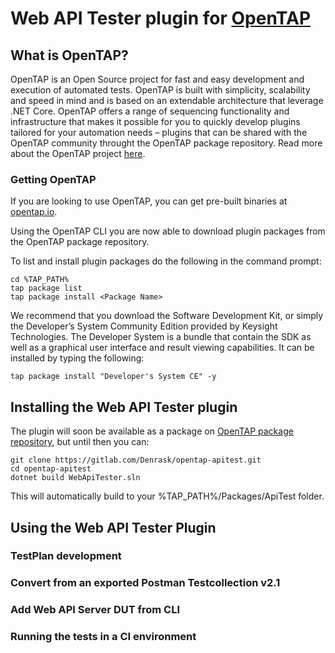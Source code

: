 # Web API Tester plugin for [OpenTAP](https://www.opentap.io/)

## What is OpenTAP?
OpenTAP is an Open Source project for fast and easy development and execution of automated tests. 
OpenTAP is built with simplicity, scalability and speed in mind and is based on an extendable architecture that leverage .NET Core. 
OpenTAP offers a range of sequencing functionality and infrastructure that makes it possible for you to quickly develop plugins tailored for your automation needs – plugins that can be shared with the OpenTAP community throught the OpenTAP package repository. 
Read more about the OpenTAP project [here](https://gitlab.com/OpenTAP/opentap).

### Getting OpenTAP

If you are looking to use OpenTAP, you can get pre-built binaries at [opentap.io](https://opentap.io). 

Using the OpenTAP CLI you are now able to download plugin packages from the OpenTAP package repository.

To list and install plugin packages do the following in the command prompt: 
```
cd %TAP_PATH%
tap package list
tap package install <Package Name>
```

We recommend that you download the Software Development Kit, or simply the Developer’s System Community Edition provided by Keysight Technologies. The Developer System is a bundle that contain the SDK as well as a graphical user interface and result viewing capabilities. It can be installed by typing the following:
```
tap package install "Developer's System CE" -y
```

## Installing the Web API Tester plugin

The plugin will soon be available as a package on [OpenTAP package repository](https://packages.opentap.io), but until then you can:

```
git clone https://gitlab.com/Denrask/opentap-apitest.git
cd opentap-apitest
dotnet build WebApiTester.sln
```

This will automatically build to your %TAP_PATH%/Packages/ApiTest folder.

## Using the Web API Tester Plugin

### TestPlan development

### Convert from an exported Postman Testcollection v2.1

### Add Web API Server DUT from CLI

### Running the tests in a CI environment